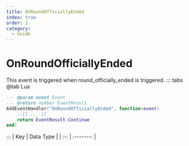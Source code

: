```yaml
---
title: OnRoundOfficiallyEnded
index: true
order: 2
category:
  - Guide
---
```


# OnRoundOfficiallyEnded
This event is triggered when round_officially_ended is triggered.
::: tabs
@tab Lua
```lua
--- @param event Event
--- @return number EventResult
AddEventHandler("OnRoundOfficiallyEnded", function(event)
    --[[ ... ]]
    return EventResult.Continue
end)
```

:::
| Key | Data Type |
| :-: | :-------: |
